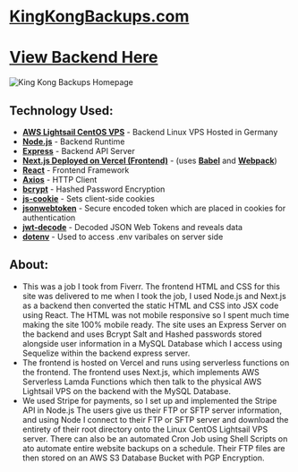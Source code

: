 # [KingKongBackups.com](https://kingkongbackups.com)
# [View Backend Here](https://github.com/luke-devel/KingKongBackend)
![King Kong Backups Homepage](https://kingkongbackups.com/img/KingKongBackups.png)
## Technology Used:
* [**AWS Lightsail CentOS VPS**](https://lightsail.aws.amazon.com/) - Backend Linux VPS Hosted in Germany
* [**Node.js**](https://nodejs.org/en/) - Backend Runtime
* [**Express**](https://github.com/expressjs/express) - Backend API Server
* [**Next.js Deployed on Vercel (Frontend)**](https://github.com/vercel/next.js) - (uses [**Babel**](https://babeljs.io/) and [**Webpack**](https://webpack.js.org/))
* [**React**](https://github.com/facebook/react) - Frontend Framework
* [**Axios**](https://github.com/axios/axios) - HTTP Client
* [**bcrypt**](https://github.com/kelektiv/node.bcrypt.js) - Hashed Password Encryption
* [**js-cookie**](https://github.com/js-cookie/js-cookie) - Sets client-side cookies
* [**jsonwebtoken**](https://github.com/auth0/node-jsonwebtoken) - Secure encoded token which are placed in cookies for authentication
* [**jwt-decode**](https://github.com/auth0/jwt-decode) - Decoded JSON Web Tokens and reveals data
* [**dotenv**](https://github.com/motdotla/dotenv) - Used to access .env varibales on server side

## About:
* This was a job I took from Fiverr. The frontend HTML and CSS for this site was delivered to me when I took the job, I used Node.js and Next.js as a backend then converted the static HTML and CSS into JSX code using React. The HTML was not mobile responsive so I spent much time making the site 100% mobile ready. The site uses an Express Server on the backend and uses Bcrypt Salt and Hashed passwords stored alongside user information in a MySQL Database which I access using Sequelize within the backend express server. 
* The frontend is hosted on Vercel and runs using serverless functions on the frontend. The frontend uses Next.js, which implements AWS Serverless Lamda Functions which then talk to the physical AWS Lightsail VPS on the backend with the MySQL Database.
* We used Stripe for payments, so I set up and implemented the Stripe API in Node.js The users give us their FTP or SFTP server information, and using Node I connect to their FTP or SFTP server and download the entirety of their root directory onto the Linux CentOS Lightsail VPS server. There can also be an automated Cron Job using Shell Scripts on ato automate entire website backups on a schedule. Their FTP files are then stored on an AWS S3 Database Bucket with PGP Encryption. 



